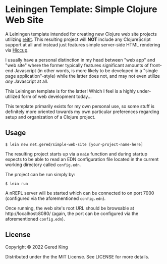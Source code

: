 # Leiningen Template: Simple Clojure Web Site

A Leiningen template intended for creating new Clojure web site projects utilizing [reitit](https://github.com/metosin/reitit).
This resulting project will **NOT** include any ClojureScript support at all and instead just features simple 
server-side HTML rendering via [Hiccup](https://github.com/weavejester/hiccup).

I usually have a personal distinction in my head between "web app" and "web site" where the former typically features 
significant amounts of front-end Javascript (in other words, is more likely to be developed in a "single page 
application"-style) while the latter does not, and may not even utilize _any_ Javascript at all. 

This Leiningen template is for the latter! Which I feel is a highly under-utilized form of web development today...

This template primarily exists for my own personal use, so some stuff is definitely more oriented towards my own 
particular preferences regarding setup and organization of a Clojure project.

## Usage

```text
$ lein new net.gered/simple-web-site [your-project-name-here]
```

The resulting project starts up via a `main` function and during startup expects to be able to read an EDN
configuration file located in the current working directory called `config.edn`.

The project can be run simply by:

```text
$ lein run
```

A nREPL server will be started which can be connected to on port 7000 (configured via the aforementioned `config.edn`).

Once running, the web site's root URL should be browsable at http://localhost:8080/ (again, the port can be configured
via the aforementioned `config.edn`).

## License

Copyright © 2022 Gered King

Distributed under the the MIT License. See LICENSE for more details.
